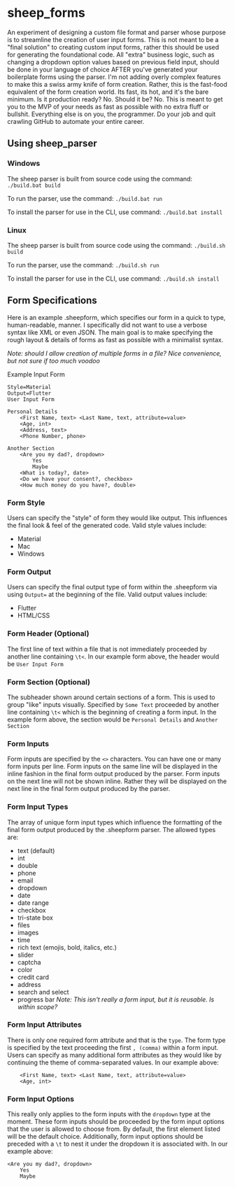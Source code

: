 # sheep_forms
An experiment of designing a custom file format and parser whose purpose is to streamline the creation
of user input forms. This is not meant to be a "final solution" to creating custom input forms, rather
this should be used for generating the foundational code. All "extra" business logic, such as changing
a dropdown option values based on previous field input, should be done in your language of choice
AFTER you've generated your boilerplate forms using the parser. I'm not adding overly complex features
to make this a swiss army knife of form creation. Rather, this is the fast-food equivalent of the
form creation world. Its fast, its hot, and it's the bare minimum. Is it production ready? No. 
Should it be? No. This is meant to get you to the MVP of your needs as fast as possible with no
extra fluff or bullshit. Everything else is on you, the programmer. Do your job and quit crawling
GitHub to automate your entire career.

## Using sheep_parser

### Windows
The sheep parser is built from source code using the command:
`./build.bat build`

To run the parser, use the command:
`./build.bat run`

To install the parser for use in the CLI, use command:
`./build.bat install`

### Linux
The sheep parser is built from source code using the command:
`./build.sh build`

To run the parser, use the command:
`./build.sh run`

To install the parser for use in the CLI, use command:
`./build.sh install`

## Form Specifications

Here is an example .sheepform, which specifies our form in a quick to type, human-readable, manner.
I specifically did not want to use a verbose syntax like XML or even JSON. The main goal is to make
specifying the rough layout & details of forms as fast as possible with a minimalist syntax.

_Note: should I allow creation of multiple forms in a file? Nice convenience, but not sure if too much 
voodoo_

Example Input Form
```
Style=Material
Output=Flutter
User Input Form

Personal Details
	<First Name, text> <Last Name, text, attribute=value>
	<Age, int>
	<Address, text>
	<Phone Number, phone>
	
Another Section
	<Are you my dad?, dropdown>
		Yes
		Maybe
	<What is today?, date>
	<Do we have your consent?, checkbox>
	<How much money do you have?, double>
```
### Form Style
Users can specify the "style" of form they would like output. This influences the final look & feel
of the generated code. Valid style values include:
- Material
- Mac
- Windows

### Form Output
Users can specify the final output type of form within the .sheepform via using `Output=` at the beginning
of the file. Valid output values include:
- Flutter
- HTML/CSS

### Form Header (Optional)
The first line of text within a file that is not immediately proceeded by another line containing `\t<`.
In our example form above, the header would be `User Input Form`

### Form Section (Optional)
The subheader shown around certain sections of a form. This is used to group "like" inputs visually.
Specified by `Some Text` proceeded by another line containing `\t<` which is the beginning of
creating a form input.
In the example form above, the section would be `Personal Details` and `Another Section`

### Form Inputs
Form inputs are specified by the `<>` characters. You can have one or many form inputs per line. Form inputs
on the same line will be displayed in the inline fashion in the final form output produced by the parser.
Form inputs on the next line will not be shown inline. Rather they will be displayed on the next line in
the final form output produced by the parser.

### Form Input Types
The array of unique form input types which influence the formatting of the final form output produced by 
the .sheepform parser. The allowed types are:
- text (default)
- int
- double
- phone
- email
- dropdown
- date
- date range
- checkbox
- tri-state box
- files
- images
- time
- rich text (emojis, bold, italics, etc.)
- slider
- captcha
- color
- credit card
- address
- search and select
- progress bar _Note: This isn't really a form input, but it is reusable. Is within scope?_

### Form Input Attributes
There is only one required form attribute and that is the `type`. The form type is specified by the text
proceeding the first `, (comma)` within a form input. Users can specify as many additional form attributes
as they would like by continuing the theme of comma-separated values. In our example above:
```
	<First Name, text> <Last Name, text, attribute=value>
	<Age, int>
```

### Form Input Options
This really only applies to the form inputs with the `dropdown` type at the moment. These form inputs
should be proceeded by the form input options that the user is allowed to choose from. By default, the
first element listed will be the default choice. Additionally, form input options should be preceded
with a `\t` to nest it under the dropdown it is associated with. In our example above:
```
<Are you my dad?, dropdown>
	Yes
	Maybe
```



